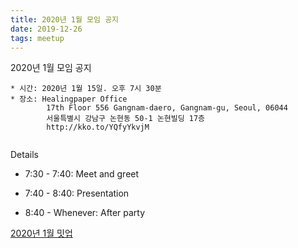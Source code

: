 ```yaml
---
title: 2020년 1월 모임 공지
date: 2019-12-26
tags: meetup
---
```


2020년 1월 모임 공지

```
* 시간: 2020년 1월 15일. 오후 7시 30분
* 장소: Healingpaper Office  
        17th Floor 556 Gangnam-daero, Gangnam-gu, Seoul, 06044
        서울특별시 강남구 논현동 50-1 논현빌딩 17층
        http://kko.to/YQfyYkvjM


```

Details

* 7:30 - 7:40: Meet and greet

* 7:40 - 8:40: Presentation

* 8:40 - Whenever: After party

[2020년 1월 밋업](https://www.meetup.com/Seoul-Elixir-Meetup/events/cvzblrybccbtb/)

